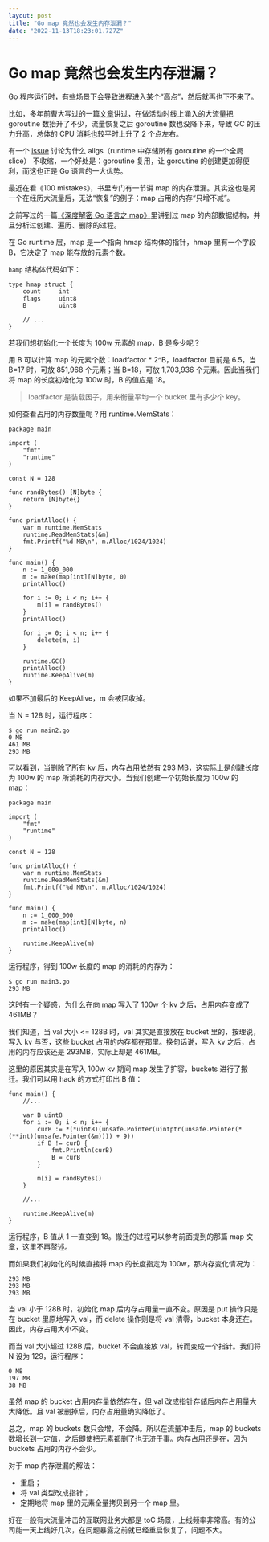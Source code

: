 ```yaml
---
layout: post
title: "Go map 竟然也会发生内存泄漏？"
date: "2022-11-13T18:23:01.727Z"
---
```

Go map 竟然也会发生内存泄漏？
==================

Go 程序运行时，有些场景下会导致进程进入某个“高点”，然后就再也下不来了。

比如，多年前曹大写过的一篇[文章](https://xargin.com/cpu-idle-cannot-recover-after-peak-load/)讲过，在做活动时线上涌入的大流量把 goroutine 数抬升了不少，流量恢复之后 goroutine 数也没降下来，导致 GC 的压力升高，总体的 CPU 消耗也较平时上升了 2 个点左右。

有一个 [issue](https://github.com/golang/go/issues/34457) 讨论为什么 allgs（runtime 中存储所有 goroutine 的一个全局 slice） 不收缩，一个好处是：goroutine 复用，让 goroutine 的创建更加得便利，而这也正是 Go 语言的一大优势。

最近在看《100 mistakes》，书里专门有一节讲 map 的内存泄漏。其实这也是另一个在经历大流量后，无法“恢复”的例子：map 占用的内存“只增不减”。

之前写过的一篇[《深度解密 Go 语言之 map》](https://qcrao.com/post/dive-into-go-map/)里讲到过 map 的内部数据结构，并且分析过创建、遍历、删除的过程。

在 Go runtime 层，map 是一个指向 hmap 结构体的指针，hmap 里有一个字段 B，它决定了 map 能存放的元素个数。

`hamp` 结构体代码如下：

    type hmap struct {
    	count     int
    	flags     uint8
    	B         uint8
    	
    	// ...
    }
    

若我们想初始化一个长度为 100w 元素的 map，B 是多少呢？

用 B 可以计算 map 的元素个数：loadfactor \* 2^B，loadfactor 目前是 6.5，当 B=17 时，可放 851,968 个元素；当 B=18，可放 1,703,936 个元素。因此当我们将 map 的长度初始化为 100w 时，B 的值应是 18。

> loadfactor 是装载因子，用来衡量平均一个 bucket 里有多少个 key。

如何查看占用的内存数量呢？用 runtime.MemStats：

    package main
    
    import (
    	"fmt"
    	"runtime"
    )
    
    const N = 128
    
    func randBytes() [N]byte {
    	return [N]byte{}
    }
    
    func printAlloc() {
    	var m runtime.MemStats
    	runtime.ReadMemStats(&m)
    	fmt.Printf("%d MB\n", m.Alloc/1024/1024)
    }
    
    func main() {
    	n := 1_000_000
    	m := make(map[int][N]byte, 0)
    	printAlloc()
    
    	for i := 0; i < n; i++ {
    		m[i] = randBytes()
    	}
    	printAlloc()
    	
    	for i := 0; i < n; i++ {
    		delete(m, i)
    	}
    	
    	runtime.GC()
    	printAlloc()
    	runtime.KeepAlive(m)
    }
    

如果不加最后的 KeepAlive，m 会被回收掉。

当 N = 128 时，运行程序：

    $ go run main2.go
    0 MB
    461 MB
    293 MB
    

可以看到，当删除了所有 kv 后，内存占用依然有 293 MB，这实际上是创建长度为 100w 的 map 所消耗的内存大小。当我们创建一个初始长度为 100w 的 map：

    package main
    
    import (
    	"fmt"
    	"runtime"
    )
    
    const N = 128
    
    func printAlloc() {
    	var m runtime.MemStats
    	runtime.ReadMemStats(&m)
    	fmt.Printf("%d MB\n", m.Alloc/1024/1024)
    }
    
    func main() {
    	n := 1_000_000
    	m := make(map[int][N]byte, n)
    	printAlloc()
    
    	runtime.KeepAlive(m)
    }
    

运行程序，得到 100w 长度的 map 的消耗的内存为：

    $ go run main3.go
    293 MB
    

这时有一个疑惑，为什么在向 map 写入了 100w 个 kv 之后，占用内存变成了 461MB？

我们知道，当 val 大小 <= 128B 时，val 其实是直接放在 bucket 里的，按理说，写入 kv 与否，这些 bucket 占用的内存都在那里。换句话说，写入 kv 之后，占用的内存应该还是 293MB，实际上却是 461MB。

这里的原因其实是在写入 100w kv 期间 map 发生了扩容，buckets 进行了搬迁。我们可以用 hack 的方式打印出 B 值：

    func main() {
    	//...
    
    	var B uint8
    	for i := 0; i < n; i++ {
    		curB := *(*uint8)(unsafe.Pointer(uintptr(unsafe.Pointer(*(**int)(unsafe.Pointer(&m)))) + 9))
    		if B != curB {
    			fmt.Println(curB)
    			B = curB
    		}
    
    		m[i] = randBytes()
    	}
    
    	//...
    
    	runtime.KeepAlive(m)
    }
    

运行程序，B 值从 1 一直变到 18。搬迁的过程可以参考前面提到的那篇 map 文章，这里不再赘述。

而如果我们初始化的时候直接将 map 的长度指定为 100w，那内存变化情况为：

    293 MB
    293 MB
    293 MB
    

当 val 小于 128B 时，初始化 map 后内存占用量一直不变。原因是 put 操作只是在 bucket 里原地写入 val，而 delete 操作则是将 val 清零，bucket 本身还在。因此，内存占用大小不变。

而当 val 大小超过 128B 后，bucket 不会直接放 val，转而变成一个指针。我们将 N 设为 129，运行程序：

    0 MB
    197 MB
    38 MB
    

虽然 map 的 bucket 占用内存量依然存在，但 val 改成指针存储后内存占用量大大降低。且 val 被删掉后，内存占用量确实降低了。

总之，map 的 buckets 数只会增，不会降。所以在流量冲击后，map 的 buckets 数增长到一定值，之后即使把元素都删了也无济于事。内存占用还是在，因为 buckets 占用的内存不会少。

对于 map 内存泄漏的解法：

*   重启；
*   将 val 类型改成指针；
*   定期地将 map 里的元素全量拷贝到另一个 map 里。

好在一般有大流量冲击的互联网业务大都是 toC 场景，上线频率非常高。有的公司能一天上线好几次，在问题暴露之前就已经重启恢复了，问题不大。